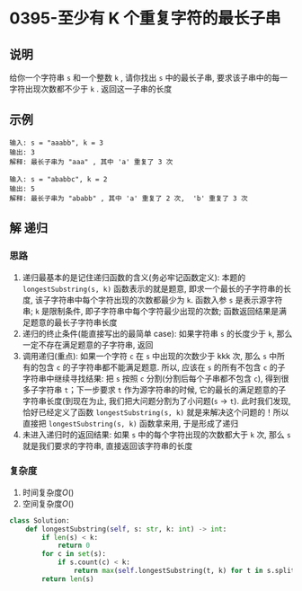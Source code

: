 # 0395-至少有 K 个重复字符的最长子串

## 说明
给你一个字符串 `s` 和一个整数 `k` , 请你找出 `s` 中的最长子串,  要求该子串中的每一字符出现次数都不少于 `k` . 返回这一子串的长度

## 示例
```
输入: s = "aaabb", k = 3
输出: 3
解释: 最长子串为 "aaa" , 其中 'a' 重复了 3 次

输入: s = "ababbc", k = 2
输出: 5
解释: 最长子串为 "ababb" , 其中 'a' 重复了 2 次,  'b' 重复了 3 次
```

## 解 递归

### 思路
1. 递归最基本的是记住递归函数的含义(务必牢记函数定义): 本题的 `longestSubstring(s, k)` 函数表示的就是题意, 即求一个最长的子字符串的长度, 该子字符串中每个字符出现的次数都最少为 `k`. 函数入参 `s` 是表示源字符串; `k` 是限制条件, 即子字符串中每个字符最少出现的次数; 函数返回结果是满足题意的最长子字符串长度
2. 递归的终止条件(能直接写出的最简单 case): 如果字符串 `s` 的长度少于 `k`, 那么一定不存在满足题意的子字符串, 返回
3. 调用递归(重点): 如果一个字符 `c` 在 `s` 中出现的次数少于 kkk 次, 那么 `s` 中所有的包含 `c` 的子字符串都不能满足题意. 所以, 应该在 `s` 的所有不包含 `c` 的子字符串中继续寻找结果: 把 `s` 按照 `c` 分割(分割后每个子串都不包含 `c`), 得到很多子字符串 `t`；下一步要求 `t` 作为源字符串的时候, 它的最长的满足题意的子字符串长度(到现在为止, 我们把大问题分割为了小问题(`s` → `t`). 此时我们发现, 恰好已经定义了函数 `longestSubstring(s, k)` 就是来解决这个问题的！所以直接把 `longestSubstring(s, k)` 函数拿来用, 于是形成了递归
4. 未进入递归时的返回结果: 如果 `s` 中的每个字符出现的次数都大于 `k` 次, 那么 `s` 就是我们要求的字符串, 直接返回该字符串的长度

### 复杂度
1. 时间复杂度$O()$
2. 空间复杂度$O()$

```python
class Solution:
    def longestSubstring(self, s: str, k: int) -> int:
        if len(s) < k:
            return 0
        for c in set(s):
            if s.count(c) < k:
                return max(self.longestSubstring(t, k) for t in s.split(c))
        return len(s)
```